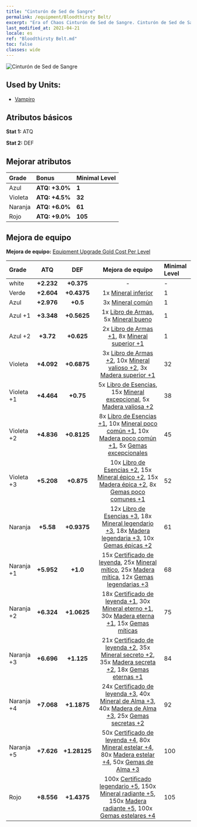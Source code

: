 ```yaml
---
title: "Cinturón de Sed de Sangre"
permalink: /equipment/Bloodthirsty Belt/
excerpt: "Era of Chaos Cinturón de Sed de Sangre. Cinturón de Sed de Sangre"
last_modified_at: 2021-04-21
locale: es
ref: "Bloodthirsty Belt.md"
toc: false
classes: wide
---
```


  ![Cinturón de Sed de Sangre](/images/e/e_3041.png)

## Used by Units:

* [Vampiro](/es/units/Vampire/) 


## Atributos básicos
 **Stat 1:** ATQ

 **Stat 2:** DEF

## Mejorar atributos

  |     Grade    |   Bonus | Minimal Level | 
  |:-------------|:--------|:--------------| 
  | Azul | **ATQ: +3.0%** | **1** | 
  | Violeta | **ATQ: +4.5%** | **32** | 
  | Naranja | **ATQ: +6.0%** | **61** | 
  | Rojo | **ATQ: +9.0%** | **105** | 


## Mejora de equipo
 **Mejora de equipo:** [Equipment Upgrade Gold Cost Per Level](/equipment/EquipmentUpgradeCostPerLevel/) 

  |          Grade      | ATQ | DEF | Mejora de equipo | Minimal Level |
  |:--------------------|:---------:|:---------:|:----------------:|:--------------|
  | white | **+2.232** | **+0.375** | - | - |
  | Verde | **+2.604** | **+0.4375** | 1x [Mineral inferior](/es/Items/mat_1/) | 1 |
  | Azul | **+2.976** | **+0.5** | 3x [Mineral común](/es/Items/mat_6/) | 1 |
  | Azul +1 | **+3.348** | **+0.5625** | 1x [Libro de Armas](/es/Items/mat_18/), 5x [Mineral bueno](/es/Items/mat_12/) | 1 |
  | Azul +2 | **+3.72** | **+0.625** | 2x [Libro de Armas +1](/es/Items/mat_25/), 8x [Mineral superior +1](/es/Items/mat_19/) | 1 |
  | Violeta | **+4.092** | **+0.6875** | 3x [Libro de Armas +2](/es/Items/mat_32/), 10x [Mineral valioso +2](/es/Items/mat_26/), 3x [Madera superior +1](/es/Items/mat_20/) | 32 |
  | Violeta +1 | **+4.464** | **+0.75** | 5x [Libro de Esencias](/es/Items/mat_39/), 15x [Mineral excepcional](/es/Items/mat_33/), 5x [Madera valiosa +2](/es/Items/mat_27/) | 38 |
  | Violeta +2 | **+4.836** | **+0.8125** | 8x [Libro de Esencias +1](/es/Items/mat_46/), 10x [Mineral poco común +1](/es/Items/mat_40/), 10x [Madera poco común +1](/es/Items/mat_41/), 5x [Gemas excepcionales](/es/Items/mat_37/) | 45 |
  | Violeta +3 | **+5.208** | **+0.875** | 10x [Libro de Esencias +2](/es/Items/mat_53/), 15x [Mineral épico +2](/es/Items/mat_47/), 15x [Madera épica +2](/es/Items/mat_48/), 8x [Gemas poco comunes +1](/es/Items/mat_44/) | 52 |
  | Naranja | **+5.58** | **+0.9375** | 12x [Libro de Esencias +3](/es/Items/mat_60/), 18x [Mineral legendario +3](/es/Items/mat_54/), 18x [Madera legendaria +3](/es/Items/mat_55/), 10x [Gemas épicas +2](/es/Items/mat_51/) | 61 |
  | Naranja +1 | **+5.952** | **+1.0** | 15x [Certificado de leyenda](/es/Items/mat_67/), 25x [Mineral mítico](/es/Items/mat_61/), 25x [Madera mítica](/es/Items/mat_62/), 12x [Gemas legendarias +3](/es/Items/mat_58/) | 68 |
  | Naranja +2 | **+6.324** | **+1.0625** | 18x [Certificado de leyenda +1](/es/Items/mat_74/), 30x [Mineral eterno +1](/es/Items/mat_68/), 30x [Madera eterna +1](/es/Items/mat_69/), 15x [Gemas míticas](/es/Items/mat_65/) | 75 |
  | Naranja +3 | **+6.696** | **+1.125** | 21x [Certificado de leyenda +2](/es/Items/mat_81/), 35x [Mineral secreto +2](/es/Items/mat_75/), 35x [Madera secreta +2](/es/Items/mat_76/), 18x [Gemas eternas +1](/es/Items/mat_72/) | 84 |
  | Naranja +4 | **+7.068** | **+1.1875** | 24x [Certificado de leyenda +3](/es/Items/mat_88/), 40x [Mineral de Alma +3](/es/Items/mat_82/), 40x [Madera de Alma +3](/es/Items/mat_83/), 25x [Gemas secretas +2](/es/Items/mat_79/) | 92 |
  | Naranja +5 | **+7.626** | **+1.28125** | 50x [Certificado de leyenda +4](/es/Items/mat_95/), 80x [Mineral estelar +4](/es/Items/mat_89/), 80x [Madera estelar +4](/es/Items/mat_90/), 50x [Gemas de Alma +3](/es/Items/mat_86/) | 100 |
  | Rojo | **+8.556** | **+1.4375** | 100x [Certificado legendario +5](/es/Items/mat_102/), 150x [Mineral radiante +5](/es/Items/mat_96/), 150x [Madera radiante +5](/es/Items/mat_97/), 100x [Gemas estelares +4](/es/Items/mat_93/) | 105 |

